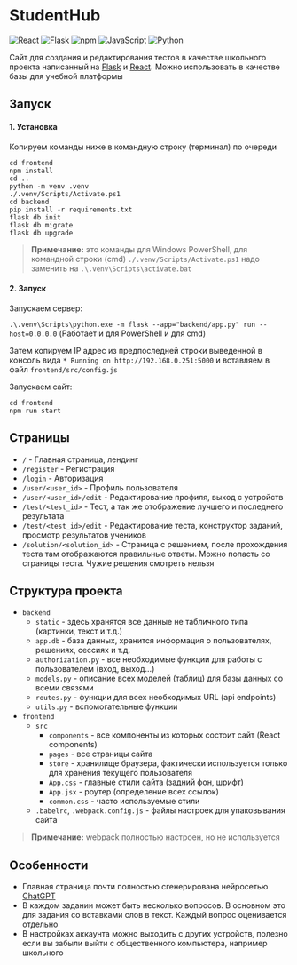 # StudentHub
[![React](https://img.shields.io/badge/frontend-React-blue)](https://reactjs.org/)
[![Flask](https://img.shields.io/badge/backend-Flask-lightgrey)](https://flask.palletsprojects.com/en/2.2.x/)
[![npm](https://img.shields.io/badge/package-npm-green)](https://www.npmjs.com/)
![JavaScript](https://img.shields.io/badge/language-JavaScript-orange)
![Python](https://img.shields.io/badge/python%20version->=3.9-blue)

Сайт для создания и редактирования тестов в качестве школьного проекта написанный на [Flask](https://flask.palletsprojects.com/en/2.2.x/) и [React](https://reactjs.org/). 
Можно использовать в качестве базы для учебной платформы

## Запуск
#### 1. Установка
Копируем команды ниже в командную строку (терминал) по очереди
```
cd frontend
npm install
cd ..
python -m venv .venv
./.venv/Scripts/Activate.ps1
cd backend
pip install -r requirements.txt
flask db init
flask db migrate
flask db upgrade
```
>**Примечание:** это команды для Windows PowerShell, для командной строки (cmd) `./.venv/Scripts/Activate.ps1` надо заменить на `.\.venv\Scripts\activate.bat`
#### 2. Запуск
Запускаем сервер:

`.\.venv\Scripts\python.exe -m flask --app="backend/app.py" run --host=0.0.0.0` (Работает и для PowerShell и для cmd)

Затем копируем IP адрес из предпоследней строки выведенной в консоль вида `* Running on http://192.168.0.251:5000` и вставляем в файл `frontend/src/config.js`

Запускаем сайт: 
```
cd frontend
npm run start
```
## Страницы
* `/` - Главная страница, лендинг
* `/register` - Регистрация
* `/login` - Авторизация
* `/user/<user_id>` - Профиль пользователя
* `/user/<user_id>/edit` - Редактирование профиля, выход с устройств
* `/test/<test_id>` - Тест, а так же отображение лучшего и последнего результата
* `/test/<test_id>/edit` - Редактирование теста, конструктор заданий, просмотр результатов учеников
* `/solution/<solution_id>` - Страница с решением, после прохождения теста там отображаются правильные ответы. 
Можно попасть со страницы теста. Чужие решения смотреть нельзя

## Структура проекта
* `backend`
  * `static` - здесь хранятся все данные не табличного типа (картинки, текст и т.д.)
  * `app.db` - база данных, хранится информация о пользователях, решениях, сессиях и т.д.
  * `authorization.py` - все необходимые функции для работы с пользователем (вход, выход...)
  * `models.py` - описание всех моделей (таблиц) для базы данных со всеми связями
  * `routes.py` - функции для всех необходимых URL (api endpoints)
  * `utils.py` - вспомогательные функции
* `frontend`
  * `src`
    * `components` - все компоненты из которых состоит сайт (React components)
    * `pages` - все страницы сайта
    * `store` - хранилище браузера, фактически используется только для хранения текущего пользователя
    * `App.css` - главные стили сайта (задний фон, шрифт)
    * `App.jsx` - роутер (определение всех ссылок)
    * `common.css` - часто используемые стили
  * `.babelrc`, `.webpack.config.js` - файлы настроек для упаковывания сайта
>**Примечание:** webpack полностью настроен, но не используется
## Особенности
* Главная страница почти полностью сгенерирована нейросетью [ChatGPT](https://chat.openai.com)
* В каждом задании может быть несколько вопросов. В основном это для задания со вставками слов в текст. Каждый вопрос 
оценивается отдельно
* В настройках аккаунта можно выходить с других устройств, полезно если вы забыли выйти с общественного компьютера, например школьного